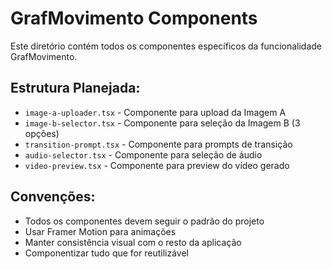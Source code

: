 # GrafMovimento Components

Este diretório contém todos os componentes específicos da funcionalidade GrafMovimento.

## Estrutura Planejada:

- `image-a-uploader.tsx` - Componente para upload da Imagem A
- `image-b-selector.tsx` - Componente para seleção da Imagem B (3 opções)
- `transition-prompt.tsx` - Componente para prompts de transição
- `audio-selector.tsx` - Componente para seleção de áudio
- `video-preview.tsx` - Componente para preview do vídeo gerado

## Convenções:

- Todos os componentes devem seguir o padrão do projeto
- Usar Framer Motion para animações
- Manter consistência visual com o resto da aplicação
- Componentizar tudo que for reutilizável
